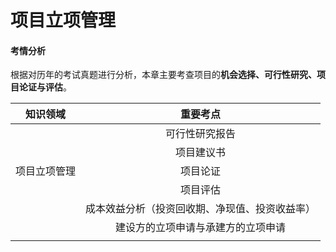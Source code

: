 # 项目立项管理

#### 考情分析

根据对历年的考试真题进行分析，本章主要考查项目的**机会选择、可行性研究、项目论证与评估**。

| **知识领域** | **重要考点** |
| :---: | :---: |
|  | 可行性研究报告 |
|  | 项目建议书 |
| 项目立项管理 | 项目论证 |
|  | 项目评估 |
|  | 成本效益分析（投资回收期、净现值、投资收益率） |
|  | 建设方的立项申请与承建方的立项申请 |
|  |  |




